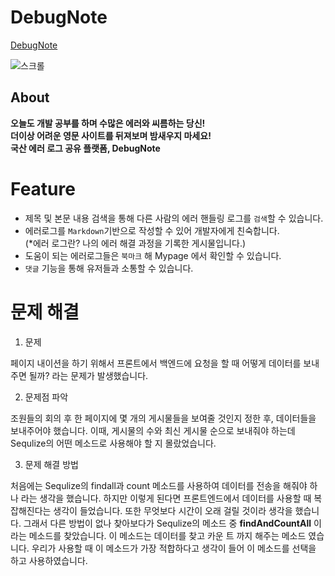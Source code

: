 # DebugNote

[DebugNote](http://debugnote-client.s3-website.ap-northeast-2.amazonaws.com/)

![스크롤](https://user-images.githubusercontent.com/71710671/163518396-d55ccabf-3a1e-46c8-bfa8-0c6e2e3d6f1f.gif)


## About

**오늘도 개발 공부를 하며 수많은 에러와 씨름하는 당신!** <br/>
**더이상 어려운 영문 사이트를 뒤져보며 밤새우지 마세요!** <br/>
**국산 에러 로그 공유 플랫폼, DebugNote** <br/>


# Feature

- 제목 및 본문 내용 검색을 통해 다른 사람의 에러 핸들링 로그를 `검색`할 수 있습니다.
- 에러로그를 `Markdown`기반으로 작성할 수 있어 개발자에게 친숙합니다.  
(*에러 로그란? 나의 에러 해결 과정을 기록한 게시물입니다.)
- 도움이 되는 에러로그들은 `북마크` 해 Mypage 에서 확인할 수 있습니다.
- `댓글` 기능을 통해 유저들과 소통할 수 있습니다.

# 문제 해결

  1. 문제
    
   페이지 내이션을 하기 위해서 프론트에서 백엔드에 요청을 할 때 어떻게 데이터를 보내주면 될까? 라는 문제가 발생했습니다.
    
  2. 문제점 파악
    
   조원들의 회의 후 한 페이지에 몇 개의 게시물들을 보여줄 것인지 정한 후, 데이터들을 보내주어야 했습니다. 이때, 게시물의 수와 최신 게시물 순으로 보내줘야 하는데 Sequlize의 어떤 메소드로 사용해야 할      지 몰랐었습니다.
    
  3. 문제 해결 방법
  
   처음에는 Sequlize의 findall과 count 메소드를 사용하여 데이터를 전송을 해줘야 하나 라는 생각을 했습니다. 하지만 이렇게 된다면 프론트엔드에서 데이터를 사용할 때 복잡해진다는 생각이 들었습니다.      또한 무엇보다 시간이 오래 걸릴 것이라 생각을 했습니다. 그래서 다른 방법이 없나 찾아보다가 Sequlize의 메소드 중 **findAndCountAll** 이라는 메소드를 찾았습니다. 이 메소드는 데이터를 찾고 카운    트 까지 해주는 메소드 였습니다. 우리가 사용할 때 이 메소드가 가장 적합하다고 생각이 들어 이 메소드를 선택을 하고 사용하였습니다.

